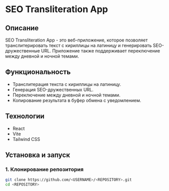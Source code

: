 # SEO Transliteration App

## Описание

SEO Transliteration App - это веб-приложение, которое позволяет транслитерировать текст с кириллицы на латиницу и генерировать SEO-дружественные URL. Приложение также поддерживает переключение между дневной и ночной темами.

## Функциональность

- Транслитерация текста с кириллицы на латиницу.
- Генерация SEO-дружественных URL.
- Переключение между дневной и ночной темами.
- Копирование результата в буфер обмена с уведомлением.

## Технологии

- React
- Vite
- Tailwind CSS

## Установка и запуск

### 1. Клонирование репозитория

```sh
git clone https://github.com/<USERNAME>/<REPOSITORY>.git
cd <REPOSITORY>